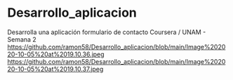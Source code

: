 # Desarrollo_aplicacion
Desarrolla una aplicación formulario de contacto Coursera / UNAM - Semana 2
https://github.com/ramon58/Desarrollo_aplicacion/blob/main/Image%202020-10-05%20at%2019.10.36.jpeg
https://github.com/ramon58/Desarrollo_aplicacion/blob/main/Image%202020-10-05%20at%2019.10.37.jpeg
